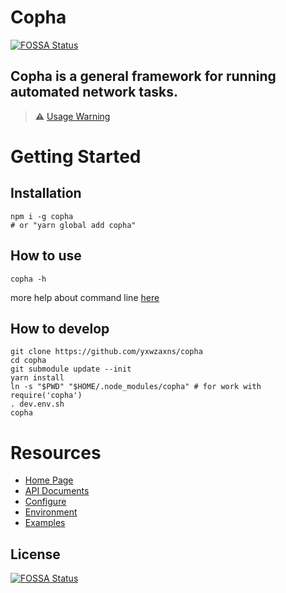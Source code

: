 # Copha
[![FOSSA Status](https://app.fossa.com/api/projects/git%2Bgithub.com%2Fyxwzaxns%2Fcopha.svg?type=shield)](https://app.fossa.com/projects/git%2Bgithub.com%2Fyxwzaxns%2Fcopha?ref=badge_shield)

## Copha is a general framework for running automated network tasks.

> ⚠️ [Usage Warning](https://copha.net/usage_warning)

# Getting Started
## Installation
```
npm i -g copha
# or "yarn global add copha"
```

## How to use
```
copha -h
```
more help about command line [here](https://copha.net/cli)

## How to develop

```
git clone https://github.com/yxwzaxns/copha
cd copha
git submodule update --init
yarn install
ln -s "$PWD" "$HOME/.node_modules/copha" # for work with require('copha')
. dev.env.sh
copha
```

# Resources
* [Home Page](https://copha.net)
* [API Documents](https://copha.net/api)
* [Configure](https://copha.net/configure)
* [Environment](https://copha.net/env)
* [Examples](https://copha.net/examples)


## License
[![FOSSA Status](https://app.fossa.com/api/projects/git%2Bgithub.com%2Fyxwzaxns%2Fcopha.svg?type=large)](https://app.fossa.com/projects/git%2Bgithub.com%2Fyxwzaxns%2Fcopha?ref=badge_large)
